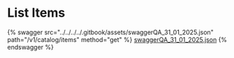 # List Items

{% swagger src="../../../../.gitbook/assets/swaggerQA_31_01_2025.json" path="/v1/catalog/items" method="get" %}
[swaggerQA_31_01_2025.json](../../../../.gitbook/assets/swaggerQA_31_01_2025.json)
{% endswagger %}
